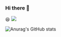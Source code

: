 ### Hi there 👋

<!--
**jangyoojeong/jangyoojeong** is a ✨ _special_ ✨ repository because its `README.md` (this file) appears on your GitHub profile.

Here are some ideas to get you started:

- 🔭 I’m currently working on ...
- 🌱 I’m currently learning ...
- 👯 I’m looking to collaborate on ...
- 🤔 I’m looking for help with ...
- 💬 Ask me about ...
- 📫 How to reach me: ...
- 😄 Pronouns: ...
- ⚡ Fun fact: ...
-->

<!-- ![header](https://capsule-render.vercel.app/api?type=Cylinder&color=auto&height=300&section=header&text=Hello-!!&fontSize=90) -->
:laughing:
 <img src="https://img.shields.io/badge/JavaScript-#F7DF1E?style=flat&logo=JavaScript&logoColor=white"/>
 <!--
 ##  🍎 iOS 커리큘럼

| Week | 세미나 | 과제 |커리큘럼 내용 |
| ------ | -- | -- |----------- |
| 1주차 | ☑️ | ☑️ | iOS 기초, H.I.G를 통한 컴포넌트의 이해, 화면 전환 |
| 2주차 | ☑️ | ☑️ | Autolayout을 통한 기초 UI구성, Scroll View의 이해 |
| 3주차 | ☑️ | ☑️ | TableView, CollectionView, 데이터 전달 방식 |
| 4주차 | ☑️ | ☑️ | Cocoapods & Networking + 솝커톤 전 보충 세미나 |
| 5주차 |  |  |디자인 합동 세미나 |
| 6주차 |  |  |서버 합동 세미나 + 솝커톤  |
| 7주차 |  |  |클론 코딩을 통한 실전 UI 구성, Animation, 통신 보충  |
| 8주차 |  |  |e기획 경선 + 앱잼 전 보충 세미나 + 앱스토어 배포 가이드  |
 -->
![Anurag's GitHub stats](https://github-readme-stats.vercel.app/api?username=jangyoojeong&show_icons=true&theme=dark)

